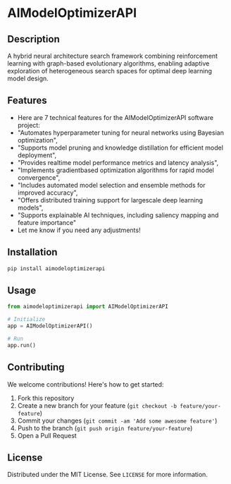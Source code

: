 # AIModelOptimizerAPI

## Description

A hybrid neural architecture search framework combining reinforcement learning with graph-based evolutionary algorithms, enabling adaptive exploration of heterogeneous search spaces for optimal deep learning model design.

## Features

- Here are 7 technical features for the AIModelOptimizerAPI software project:
- "Automates hyperparameter tuning for neural networks using Bayesian optimization",
- "Supports model pruning and knowledge distillation for efficient model deployment",
- "Provides realtime model performance metrics and latency analysis",
- "Implements gradientbased optimization algorithms for rapid model convergence",
- "Includes automated model selection and ensemble methods for improved accuracy",
- "Offers distributed training support for largescale deep learning models",
- "Supports explainable AI techniques, including saliency mapping and feature importance"
- Let me know if you need any adjustments!
## Installation

```bash
pip install aimodeloptimizerapi
```

## Usage

```python
from aimodeloptimizerapi import AIModelOptimizerAPI

# Initialize
app = AIModelOptimizerAPI()

# Run
app.run()
```

## Contributing

We welcome contributions! Here's how to get started:

1. Fork this repository
2. Create a new branch for your feature (`git checkout -b feature/your-feature`)
3. Commit your changes (`git commit -am 'Add some awesome feature'`)
4. Push to the branch (`git push origin feature/your-feature`)
5. Open a Pull Request

## License

Distributed under the MIT License. See `LICENSE` for more information.

